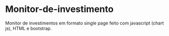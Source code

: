 # Monitor-de-investimento
Monitor de investimentos em formato single page feito com javascript (chart js), HTML e bootstrap. 
